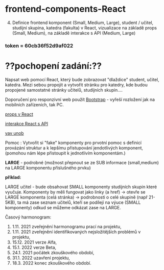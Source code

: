 # frontend-components-React
4. Definice frontend komponent (Small, Medium, Large), student / učitel, studijní skupina, katedra (fakulta) v React, vizualizace na základě props (Small, Medium), na základě interakce s API (Medium, Large)

### token = 60cb36f52d9af022

# ??pochopení zadání:??
Napsat web pomocí React, který bude zobrazovat "dlaždice" student, učitel, katedra.
Mezi sebou propojit a vytvořit stránku pro katedry, kde budou propojené samostatné stránky učitelů, studijních skupin....

Doporučení pro responzivní web použít [Bootstrap](https://www.w3schools.com/bootstrap4/bootstrap_get_started.asp) - vyřeší rozložení jak na mobilních zařízeních, tak PC.

[props v React](https://youtu.be/DLX62G4lc44?t=4366)

[interakce React s API](https://youtu.be/DLX62G4lc44?t=12346)

[vav unob](https://vav.unob.cz/person/index/542704)

Pomoc : Vytvořit si "fake" komponenty pro prvotní pomoc s definicí provázání struktur a k lepšímu přistupování jendotlivých komponent, (pomohou nám lépe přistoupit k jednotlivím komponentám.)

**LARGE** - podrobné (možnost přepnout se ze SUB informace (small,medium) na LARGE komponentu příslušného prvku)

**příklad:**

LARGE učitel - bude obsahovat SMALL komponenty studijních skupin které vyučuje.
Komponenty by měli fungovat jako linky (a href) -> otevře se LARGE komponenta (celá stránka) -> podrobnosti o celé skupině (např 21-5KB), ta má zase seznam učitelů, kteří se podílejí na výuce (SMALL komponenty) odkud se můžeme odkázat zase na LARGE.

Časový harmonogram:

1) 1.11. 2021 zveřejnění harmonogramu prací na projektu,
2) 1.11. 2021 zveřejnění identifikovaných nejsložitějších problémů v projektu,
3) 15.12. 2021 verze Alfa,
4) 15.1. 2022 verze Beta,
5) 24.1. 2021 počátek zkouškového období,
6) 31.1. 2022 uzavření projektu,
7) 18.3. 2022 konec zkouškového období.
